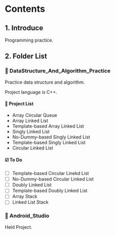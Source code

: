 # Contents

## 1. Introduce

Programming practice.


## 2. Folder List

### :open_file_folder: DataStructure_And_Algorithm_Practice

Practice data structure and algorithm.

Project language is C++.

#### :pushpin: Project List
- Array Circular Queue
- Array Linked List
- Template-based Array Linked List
- Singly Linked List
- No-Dummy-based Singly Linked List
- Template-based Singly Linked List
- Circular Linked List

#### :ballot_box_with_check: To Do
- [ ] Template-based Circular Linekd List
- [ ] No-Dummy-based Circular Linked List
- [ ] Doubly Linked List
- [ ] Template-based Doubly Linked List
- [ ] Array Stack
- [ ] Linked List Stack

### :file_folder: Android_Studio

Held Project.